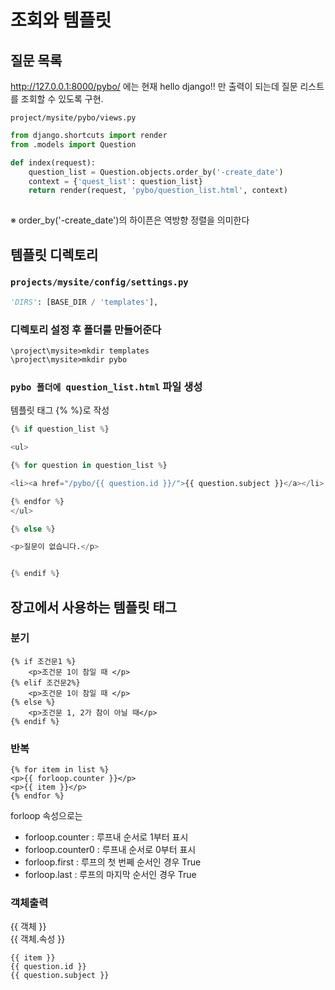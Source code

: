 # 조회와 템플릿


## 질문 목록

http://127.0.0.1:8000/pybo/ 에는 현재 hello django!! 만 출력이 되는데 질문 리스트를 조회할 수 있도록 구현.

`project/mysite/pybo/views.py`

``` python
from django.shortcuts import render
from .models import Question 

def index(request):
    question_list = Question.objects.order_by('-create_date')
    context = {'quest_list': question_list}
    return render(request, 'pybo/question_list.html', context)
    
```

※ order_by('-create_date')의 하이픈은 역방향 정렬을 의미한다 


## 템플릿 디렉토리 

###  `projects/mysite/config/settings.py`

``` python
'DIRS': [BASE_DIR / 'templates'],
```

### 디렉토리 설정 후 폴더를 만들어준다

```
\project\mysite>mkdir templates
\project\mysite>mkdir pybo
```

### `pybo 폴더에 question_list.html` 파일 생성

템플릿 태그 {% %}로 작성 

``` python 
{% if question_list %}

<ul>

{% for question in question_list %}

<li><a href="/pybo/{{ question.id }}/">{{ question.subject }}</a></li>

{% endfor %}
</ul>

{% else %}

<p>질문이 없습니다.</p>


{% endif %}
```

## 장고에서 사용하는 템플릿 태그 

### 분기

``` pythoh
{% if 조건문1 %}
    <p>조건문 1이 참일 때 </p>
{% elif 조건문2%}
    <p>조건문 1이 참일 때 </p>
{% else %}
    <p>조건문 1, 2가 참이 아닐 때</p>
{% endif %}

```

### 반복

```
{% for item in list %}
<p>{{ forloop.counter }}</p>
<p>{{ item }}</p>
{% endfor %}
```

forloop 속성으로는 

* forloop.counter : 루프내 순서로 1부터 표시
* forloop.counter0 : 루프내 순서로 0부터 표시
* forloop.first : 루프의 첫 번쩨 순서인 경우 True
* forloop.last : 루프의 마지막 순서인 경우 True



### 객체출력 

{{ 객체 }}   
{{ 객체.속성 }}

```
{{ item }}
{{ question.id }}
{{ question.subject }}
```



